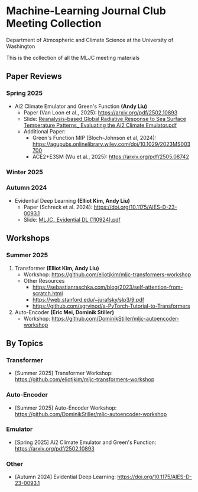 # Machine-Learning Journal Club Meeting Collection

Department of Atmospheric and Climate Science at the University of Washington

This is the collection of all the MLJC meeting materials

## Paper Reviews

### Spring 2025

- Ai2 Climate Emulator and Green's Function **(Andy Liu)**
  - Paper (Van Loon et al., 2025): <https://arxiv.org/pdf/2502.10893>
  - Slide: [Reanalysis-based Global Radiative Response to Sea Surface Temperature Patterns_ Evaluating the Ai2 Climate Emulator.pdf](<Spring 2025/Reanalysis-based Global Radiative Response to Sea Surface Temperature Patterns_ Evaluating the Ai2 Climate Emulator.pdf>)
  - Additional Paper:
    - Green's Function MIP (Bloch-Johnson et al, 2024): <https://agupubs.onlinelibrary.wiley.com/doi/10.1029/2023MS003700>
    - ACE2+E3SM (Wu et al., 2025): <https://arxiv.org/pdf/2505.08742>

### Winter 2025

### Autumn 2024

- Evidential Deep Learning **(Elliot Kim, Andy Liu)**
  - Paper (Schreck et al. 2024): <https://doi.org/10.1175/AIES-D-23-0093.1>
  - Slide: [MLJC_ Evidential DL (110924).pdf](<Autumn 2024/MLJC_ Evidential DL (110924).pdf>)

## Workshops

### Summer 2025

1. Transformer **(Elliot Kim, Andy Liu)**
   - Workshop: <https://github.com/eliotjkim/mljc-transformers-workshop>
   - Other Resources
     - <https://sebastianraschka.com/blog/2023/self-attention-from-scratch.html>
     - <https://web.stanford.edu/~jurafsky/slp3/9.pdf>
     - <https://github.com/sgrvinod/a-PyTorch-Tutorial-to-Transformers>
2. Auto-Encoder **(Eric Mei, Dominik Stiller)**
   - Workshop: <https://github.com/DominikStiller/mljc-autoencoder-workshop> 

## By Topics

### Transformer

- [Summer 2025] Transformer Workshop: <https://github.com/eliotjkim/mljc-transformers-workshop>

### Auto-Encoder

- [Summer 2025] Auto-Encoder Workshop: <https://github.com/DominikStiller/mljc-autoencoder-workshop> 

### Emulator

- [Spring 2025] Ai2 Climate Emulator and Green's Function: <https://arxiv.org/pdf/2502.10893>

### Other

- [Autumn 2024] Evidential Deep Learning: <https://doi.org/10.1175/AIES-D-23-0093.1>